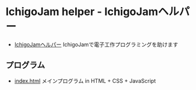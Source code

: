 # IchigoJam helper - IchigoJamヘルパー

- [IchigoJamヘルパー](https://ichigojam.github.io/helper/)
IchigoJamで電子工作プログラミングを助けます

## プログラム

- [index.html](index.html) メインプログラム in HTML + CSS + JavaScript
